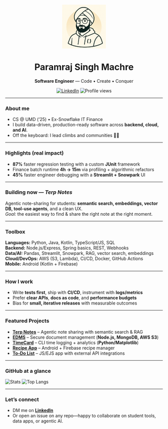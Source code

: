 <!-- Hero -->
<div align="center">
  <img src="./avatar.png" alt="Paramraj avatar" width="140" />
  <h1>Paramraj Singh Machre</h1>
  <p><b>Software Engineer</b> — Code • Create • Conquer</p>
  <a href="https://linkedin.com/in/pmachre"><img alt="LinkedIn" src="https://img.shields.io/badge/LinkedIn-Paramraj-blue?logo=linkedin"></a>
  <img alt="Profile views" src="https://komarev.com/ghpvc/?username=bennytobby&style=flat&label=Visitors" />
</div>

---

### About me
- CS @ UMD (’25) • Ex-Snowflake IT Finance  
- I build data-driven, production-ready software across **backend, cloud, and AI**.  
- Off the keyboard: I lead climbs and communities 🧗‍♂️

---

### Highlights (real impact)
- **87%** faster regression testing with a custom **JUnit** framework  
- Finance batch runtime **4h → 15m** via profiling + algorithmic refactors  
- **45%** faster engineer debugging with a **Streamlit + Snowpark** UI

---

### Building now — *Terp Notes*
Agentic note-sharing for students: **semantic search, embeddings, vector DB, tool-use agents**, and a clean UX.  
*Goal:* the easiest way to find & share the right note at the right moment.

---

### Toolbox
**Languages:** Python, Java, Kotlin, TypeScript/JS, SQL  
**Backend:** Node.js/Express, Spring basics, REST, Webhooks  
**Data/AI:** Pandas, Streamlit, Snowpark, RAG, vector search, embeddings  
**Cloud/DevOps:** AWS (S3, Lambda), CI/CD, Docker, GitHub Actions  
**Mobile:** Android (Kotlin + Firebase)

---

### How I work
- Write **tests first**, ship with **CI/CD**, instrument with **logs/metrics**  
- Prefer **clear APIs**, **docs as code**, and **performance budgets**  
- Bias for **small, iterative releases** with measurable outcomes

---

### Featured Projects
- **[Terp Notes](https://github.com/bennytobby/terp-notes)** – Agentic note sharing with semantic search & RAG  
- **[EDMS](https://github.com/bennytobby/edms)** – Secure document management (**Node.js, MongoDB, AWS S3**)  
- **[TimeCard](https://github.com/bennytobby/timecard)** – CLI time logging + analytics (**Python/Matplotlib**)  
- **[Recipe App](https://github.com/dcardone/Recipe-App)** – Android + Firebase recipe manager  
- **[To-Do List](https://github.com/wadoodbutt/todolist)** – JS/EJS app with external API integrations

---

### GitHub at a glance
<p>
  <img height="150" alt="Stats" src="https://github-readme-stats.vercel.app/api?username=bennytobby&show_icons=true&hide=issues,contribs&include_all_commits=true" />
  <img height="150" alt="Top Langs" src="https://github-readme-stats.vercel.app/api/top-langs/?username=bennytobby&layout=compact&hide=css,html" />
</p>

---

### Let’s connect
- DM me on **[LinkedIn](https://linkedin.com/in/pmachre)** 
- Or open an issue on any repo—happy to collaborate on student tools, data apps, or agentic AI.
